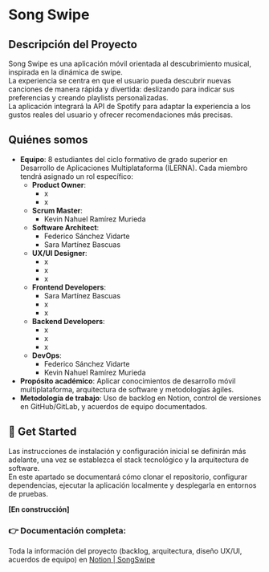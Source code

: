 # Song Swipe

## Descripción del Proyecto
Song Swipe es una aplicación móvil orientada al descubrimiento musical, inspirada en la dinámica de swipe.  
La experiencia se centra en que el usuario pueda descubrir nuevas canciones de manera rápida y divertida: deslizando para indicar sus preferencias y creando playlists personalizadas.  
La aplicación integrará la API de Spotify para adaptar la experiencia a los gustos reales del usuario y ofrecer recomendaciones más precisas.

## Quiénes somos
- **Equipo**: 8 estudiantes del ciclo formativo de grado superior en Desarrollo de Aplicaciones Multiplataforma (ILERNA).
Cada miembro tendrá asignado un rol específico:
    - **Product Owner**:
        - x
        - x
    - **Scrum Master**:
        - Kevin Nahuel Ramírez Murieda
    - **Software Architect**:
        - Federico Sánchez Vidarte
        - Sara Martínez Bascuas
    - **UX/UI Designer**:
        - x
        - x
        - x
    - **Frontend Developers**:
        - Sara Martínez Bascuas
        - x
        - x
    - **Backend Developers**:
        - x
        - x
        - x
    - **DevOps**: 
        - Federico Sánchez Vidarte
        - Kevin Nahuel Ramírez Murieda
- **Propósito académico**: Aplicar conocimientos de desarrollo móvil multiplataforma, arquitectura de software y metodologías ágiles.
- **Metodología de trabajo**: Uso de backlog en Notion, control de versiones en GitHub/GitLab, y acuerdos de equipo documentados.

## 🚀 Get Started
Las instrucciones de instalación y configuración inicial se definirán más adelante, una vez se establezca el stack tecnológico y la arquitectura de software.  
En este apartado se documentará cómo clonar el repositorio, configurar dependencias, ejecutar la aplicación localmente y desplegarla en entornos de pruebas.  

**[En construcción]**


### 👉 Documentación completa:
Toda la información del proyecto (backlog, arquitectura, diseño UX/UI, acuerdos de equipo) en [Notion | SongSwipe](https://www.notion.so/SongSwipe-271556c26f6980db9e17c2f8e2557e59 "Notion | SongSwipe")
